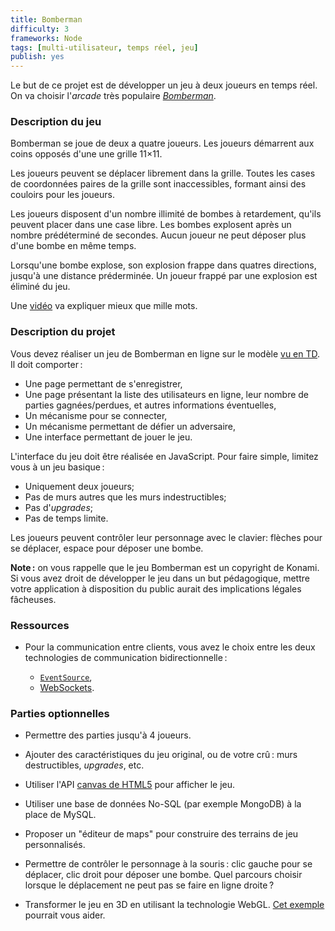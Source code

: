 ```yaml
---
title: Bomberman
difficulty: 3
frameworks: Node
tags: [multi-utilisateur, temps réel, jeu]
publish: yes
---
```


Le but de ce projet est de développer un jeu à deux joueurs en temps
réel. On va choisir l'*arcade* très populaire
[*Bomberman*](https://en.wikipedia.org/wiki/Bomberman).

### Description du jeu

Bomberman se joue de deux a quatre joueurs. Les joueurs démarrent aux
coins opposés d'une une grille 11×11.

Les joueurs peuvent se déplacer librement dans la grille. Toutes les
cases de coordonnées paires de la grille sont inaccessibles, formant
ainsi des couloirs pour les joueurs.

Les joueurs disposent d'un nombre illimité de bombes à retardement,
qu'ils peuvent placer dans une case libre. Les bombes explosent après
un nombre prédéterminé de secondes. Aucun joueur ne peut déposer plus
d'une bombe en même temps.

Lorsqu'une bombe explose, son explosion frappe dans quatres
directions, jusqu'à une distance préderminée. Un joueur frappé par une
explosion est éliminé du jeu.

Une [vidéo](https://www.youtube.com/watch?v=DZNcCowQKRQ) va expliquer
mieux que mille mots.

### Description du projet

Vous devez réaliser un jeu de Bomberman en ligne sur le modèle
[vu en TD](tutorials/accounts-node). Il doit comporter :

- Une page permettant de s'enregistrer,
- Une page présentant la liste des utilisateurs en ligne, leur nombre
  de parties gagnées/perdues, et autres informations éventuelles,
- Un mécanisme pour se connecter,
- Un mécanisme permettant de défier un adversaire,
- Une interface permettant de jouer le jeu.

L'interface du jeu doit être réalisée en JavaScript. Pour faire
simple, limitez vous à un jeu basique :

- Uniquement deux joueurs;
- Pas de murs autres que les murs indestructibles;
- Pas d'*upgrades*;
- Pas de temps limite.

Les joueurs peuvent contrôler leur personnage avec le clavier: flèches
pour se déplacer, espace pour déposer une bombe.

**Note :** on vous rappelle que le jeu Bomberman est un copyright de
Konami. Si vous avez droit de développer le jeu dans un but
pédagogique, mettre votre application à disposition du public aurait
des implications légales fâcheuses.

### Ressources

- Pour la communication entre clients, vous avez le choix entre les
  deux technologies de communication bidirectionnelle :
  
  - [`EventSource`](https://developer.mozilla.org/docs/Web/API/EventSource),
  - [WebSockets](https://developer.mozilla.org/en/docs/WebSockets).

### Parties optionnelles

- Permettre des parties jusqu'à 4 joueurs.

- Ajouter des caractéristiques du jeu original, ou de votre crû : murs
  destructibles, *upgrades*, etc.

- Utiliser l'API [canvas de HTML5](https://developer.mozilla.org/en-US/docs/Web/API/Canvas_API/Tutorial)
  pour afficher le jeu.

- Utiliser une base de données No-SQL (par exemple MongoDB) à la place
  de MySQL.

- Proposer un "éditeur de maps" pour construire des terrains de jeu
  personnalisés.

- Permettre de contrôler le personnage à la souris : clic gauche pour
  se déplacer, clic droit pour déposer une bombe. Quel parcours
  choisir lorsque le déplacement ne peut pas se faire en ligne droite ?

- Transformer le jeu en 3D en utilisant la technologie
  WebGL. [Cet exemple](https://codepen.io/defeo/pen/qbeJML/) pourrait
  vous aider.

